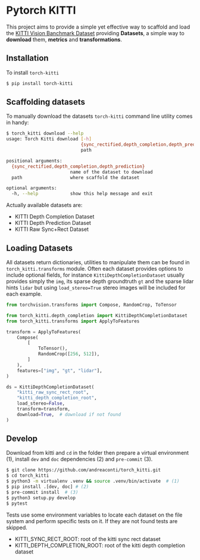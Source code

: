 # Pytorch KITTI

This project aims to provide a simple yet effective way to scaffold and load the [KITTI Vision Banchmark Dataset](http://www.cvlibs.net/datasets/kitti/raw_data.php) providing **Datasets**, a simple way to **download** them, **metrics** and **transformations**.

## Installation

To install `torch-kitti`

```bash
$ pip install torch-kitti
```

## Scaffolding datasets

To manually download the datasets `torch-kitti` command line utility comes in handy:

```bash
$ torch_kitti download --help
usage: Torch Kitti download [-h]
                            {sync_rectified,depth_completion,depth_prediction}
                            path

positional arguments:
  {sync_rectified,depth_completion,depth_prediction}
                        name of the dataset to download
  path                  where scaffold the dataset

optional arguments:
  -h, --help            show this help message and exit
```

Actually available datasets are:

- KITTI Depth Completion Dataset
- KITTI Depth Prediction Dataset
- KITTI Raw Sync+Rect Dataset

## Loading Datasets

All datasets return dictionaries, utilities to manipulate them can be found in `torch_kitti.transforms` module. Often each dataset provides options to include optional fields, for instance `KittiDepthCompletionDataset` usually provides simply the `img`, its sparse depth groundtruth `gt` and the sparse lidar hints `lidar` but using `load_stereo=True` stereo images will be included for each example.

```python
from torchvision.transforms import Compose, RandomCrop, ToTensor

from torch_kitti.depth_completion import KittiDepthCompletionDataset
from torch_kitti.transforms import ApplyToFeatures

transform = ApplyToFeatures(
    Compose(
        [
            ToTensor(),
            RandomCrop([256, 512]),
        ]
    ),
    features=["img", "gt", "lidar"],
)

ds = KittiDepthCompletionDataset(
    "kitti_raw_sync_rect_root",
    "kitti_depth_completion_root",
    load_stereo=False,
    transform=transform,
    download=True,  # download if not found
)
```

## Develop

Download from kitti and `cd` in the folder then prepare a virtual environment (1), install `dev` and `doc` dependencies (2) and `pre-commit` (3).

```bash
$ git clone https://github.com/andreaconti/torch_kitti.git
$ cd torch_kitti
$ python3 -m virtualenv .venv && source .venv/bin/activate  # (1)
$ pip install .[dev, doc] # (2)
$ pre-commit install  # (3)
$ python3 setup.py develop
$ pytest
```

Tests use some environment variables to locate each dataset on the file system and perform specific tests on it. If they are not found tests are skipped.

* KITTI_SYNC_RECT_ROOT: root of the kitti sync rect dataset
* KITTI_DEPTH_COMPLETION_ROOT: root of the kitti depth completion dataset
